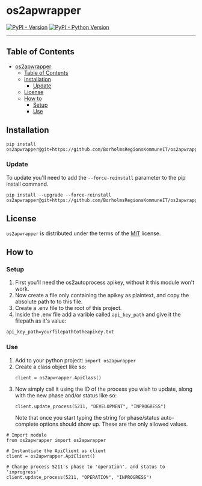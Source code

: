 # os2apwrapper

[![PyPI - Version](https://img.shields.io/pypi/v/os2apwrapper.svg)](https://pypi.org/project/os2apwrapper)
[![PyPI - Python Version](https://img.shields.io/pypi/pyversions/os2apwrapper.svg)](https://pypi.org/project/os2apwrapper)

-----

## Table of Contents

- [os2apwrapper](#os2apwrapper)
  - [Table of Contents](#table-of-contents)
  - [Installation](#installation)
    - [Update](#update)
  - [License](#license)
  - [How to](#how-to)
    - [Setup](#setup)
    - [Use](#use)

## Installation

```console
pip install os2apwrapper@git+https://github.com/BorholmsRegionsKommuneIT/os2apwrapper@main
```

### Update
To update you'll need to add the `--force-reinstall` parameter to the pip install command.
```console
pip install --upgrade --force-reinstall os2apwrapper@git+https://github.com/BorholmsRegionsKommuneIT/os2apwrapper@main
```

## License

`os2apwrapper` is distributed under the terms of the [MIT](https://spdx.org/licenses/MIT.html) license.

## How to
### Setup
1) First you'll need the os2autoprocess apikey, without it this module won't work.
2) Now create a file only containing the apikey as plaintext, and copy the absolute path to to this file.
3) Create a .env file to the root of this project.
4) Inside the .env file add a varible called `api_key_path` and give it the filepath as it's value:
```
api_key_path=yourfilepathtotheapikey.txt
```
### Use
1) Add to your python project: `import os2apwrapper`
2) Create a class object like so: 
   ```
   client = os2apwrapper.ApiClass()
   ```
3) Now simply call it using the ID of the process you wish to update, along with the new phase and/or status like so:
   ```
   client.update_process(5211, "DEVELOPMENT", "INPROGRESS")
   ```
   Note that once you start typing the string for phase/status auto-complete options should show up. These are the only allowed values.
```
# Import module
from os2apwrapper import os2apwrapper

# Instantiate the ApiClient as client
client = os2apwrapper.ApiClient()

# Change process 5211's phase to 'operation', and status to 'inprogress'
client.update_process(5211, "OPERATION", "INPROGRESS")
```